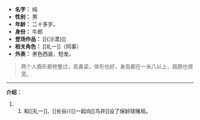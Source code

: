 
- **名字：** 纯
- **性别：** 男
- **年龄：** 二十多岁。
- **身份：** 牛郎
- **登场作品：** [[《沙漠》]]
- **相关角色：** [[礼一]]（同事）
- **外表：** 黑色西装，短发。

> 两个人眉形都修整过，高鼻梁，体形也好，身高都在一米八以上，肩膀也很宽。

---

**介绍：** 

1. 1. 和[[礼一]]、[[长谷川]]一起向[[鸟井]]设了保龄球赌局。
